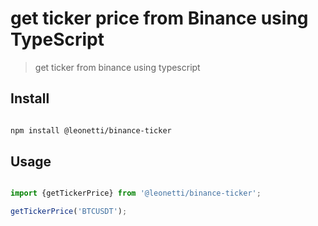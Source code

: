 # get ticker price from Binance using TypeScript 

> get ticker from binance using typescript 

## Install

```sh

npm install @leonetti/binance-ticker

```

## Usage

```js

import {getTickerPrice} from '@leonetti/binance-ticker';

getTickerPrice('BTCUSDT');    


```
